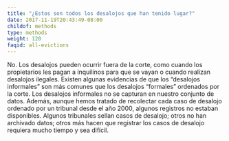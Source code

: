```yaml
---
title: "¿Estos son todos los desalojos que han tenido lugar?"
date: 2017-11-19T20:43:49-08:00
childof: methods
type: methods
weight: 120
faqid: all-evictions
---
```

No. Los desalojos pueden ocurrir fuera de la corte, como cuando los propietarios les pagan a inquilinos para que se vayan o cuando realizan desalojos ilegales. Existen algunas evidencias de que los “desalojos informales” son más comunes que los desalojos “formales” ordenados por la corte. Los desalojos informales no se capturan en nuestro conjunto de datos. Además, aunque hemos tratado de recolectar cada caso de desalojo ordenado por un tribunal desde el año 2000, algunos registros no estaban disponibles. Algunos tribunales sellan casos de desalojo; otros no han archivado datos; otros más hacen que registrar los casos de desalojo requiera mucho tiempo y sea difícil.